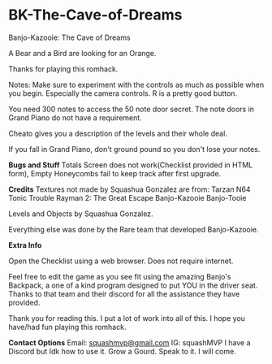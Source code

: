 # BK-The-Cave-of-Dreams

Banjo-Kazooie: The Cave of Dreams

A Bear and a Bird are looking for an Orange.

Thanks for playing this romhack.

Notes:
  Make sure to experiment with the controls as much as possible when you begin.
  Especially the camera controls. R is a pretty good button.

  You need 300 notes to access the 50 note door secret. The note doors in Grand
  Piano do not have a requirement.
  
  Cheato gives you a description of the levels and their whole deal.
  
  If you fall in Grand Piano, don't ground pound so you don't lose your notes.
  
**Bugs and Stuff**
Totals Screen does not work(Checklist provided in HTML form), Empty Honeycombs
fail to keep track after first upgrade.

**Credits**
Textures not made by Squashua Gonzalez are from:
Tarzan N64
Tonic Trouble
Rayman 2: The Great Escape
Banjo-Kazooie
Banjo-Tooie

Levels and Objects by Squashua Gonzalez.

Everything else was done by the Rare team that developed Banjo-Kazooie.

**Extra Info**

Open the Checklist using a web browser. Does not require internet.

Feel free to edit the game as you see fit using the amazing
Banjo's Backpack, a one of a kind program designed to put YOU
in the driver seat. Thanks to that team and their discord for
all the assistance they have provided.

Thank you for reading this. I put a lot of work into all of this.
I hope you have/had fun playing this romhack.

**Contact Options**
Email: squashmvp@gmail.com
IG: squashMVP
I have a Discord but Idk how to use it.
Grow a Gourd. Speak to it. I will come.
